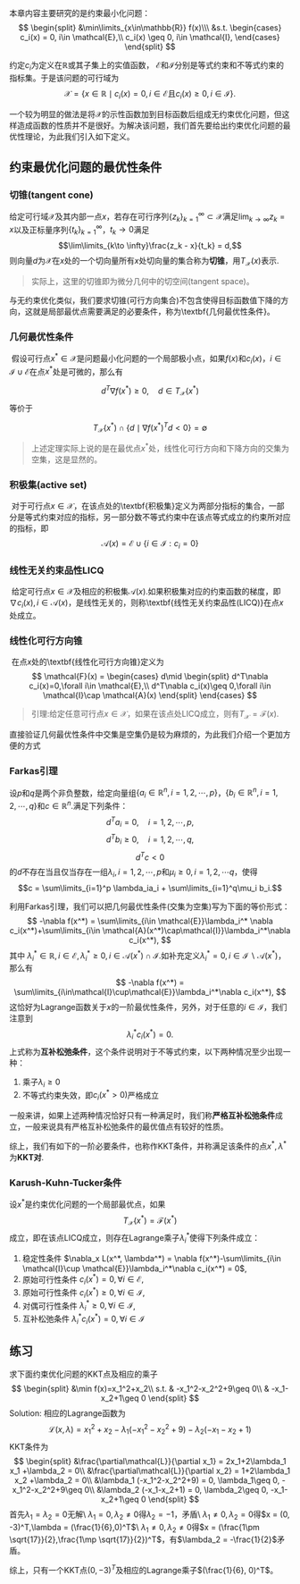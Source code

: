 本章内容主要研究的是约束最小化问题：
$$
	\begin{split}
		&\min\limits_{x\in\mathbb{R}} f(x)\\\
		&s.t. \begin{cases}
			c_i(x) = 0, i\in \mathcal{E},\\
			c_i(x) \geq 0, i\in \mathcal{I},
		\end{cases}
	\end{split}
$$


约定$c_i$为定义在$\mathbb{R}$或其子集上的实值函数， $\mathcal{E}$和$\mathcal{I}$分别是等式约束和不等式约束的指标集。于是该问题的可行域为
$$
	\mathcal{X} = \{x\in \mathbb{R}\mid c_i(x)=0, i\in \mathcal{E}\text{且}c_i(x)\geq 0, i\in \mathcal{I}\}.
$$

一个较为明显的做法是将$\mathcal{X}$的示性函数加到目标函数后组成无约束优化问题，但这样造成函数的性质并不是很好。为解决该问题，我们首先要给出约束优化问题的最优性理论，为此我们引入如下定义。

## 约束最优化问题的最优性条件
### 切锥(tangent cone)

给定可行域$\mathcal{X}$及其内部一点$x$，若存在可行序列$\{z_k\}_{k=1}^\infty\subset \mathcal{X}$满足$\lim_{k\to \infty}z_k = x$以及正标量序列$\{t_k\}_{k=1}^\infty$，$t_k\to 0$满足
$$\lim\limits_{k\to \infty}\frac{z_k - x}{t_k} = d,$$
则向量$d$为$\mathcal{X}$在$x$处的一个切向量所有$x$处切向量的集合称为**切锥**，用$T_\mathcal{X}(x)$表示.

> 实际上，这里的切锥即为微分几何中的切空间(tangent space)。

与无约束优化类似，我们要求切锥(可行方向集合)不包含使得目标函数值下降的方向，这就是局部最优点需要满足的必要条件，称为\textbf{几何最优性条件}。
### 几何最优性条件
​	假设可行点$x^*\in\mathcal{X}$是问题最小化问题的一个局部极小点，如果$f(x)$和$c_i(x)$，$i\in \mathcal{I}\cup \mathcal{E}$在点$x^*$处是可微的，那么有

$$d^T\nabla f(x^*)\geq 0,\quad d\in T_\mathcal{X}(x^*)$$
等价于

$$T_\mathcal{X}(x^*)\cap \{d\mid \nabla f(x^*)^Td<0\}=\emptyset$$

>上述定理实际上说的是在最优点$x^*$处，线性化可行方向和下降方向的交集为空集，这是显然的。

### 积极集(active set)
​	对于可行点$x\in \mathcal{X}$，在该点处的\textbf{积极集}定义为两部分指标的集合，一部分是等式约束对应的指标，另一部分数不等式约束中在该点等式成立的约束所对应的指标，即
$$\mathcal{A}(x) = \mathcal{E}\cup \{i\in\mathcal{I}:c_i = 0\}$$



### 线性无关约束品性LICQ
​	给定可行点$x\in\mathcal{X}$及相应的积极集$\mathcal{A}(x)$.如果积极集对应的约束函数的梯度，即$\nabla c_i(x), i\in\mathcal{A}(x)$，是线性无关的，则称\textbf{线性无关约束品性(LICQ)}在点$x$处成立。

### 线性化可行方向锥
​	在点$x$处的\textbf{线性化可行方向锥}定义为
$$
		\mathcal{F}(x) = \begin{cases}
			d\mid \begin{split}
				d^T\nabla c_i(x)=0,\forall i\in \mathcal{E},\\
				d^T\nabla c_i(x)\geq 0,\forall i\in \mathcal{I}\cap \mathcal{A}(x)
			\end{split}
		\end{cases}
$$

> 引理:给定任意可行点$x\in\mathcal{X}$，如果在该点处LICQ成立，则有$T_\mathcal{X} = \mathcal{F}(x).$


直接验证几何最优性条件中交集是空集仍是较为麻烦的，为此我们介绍一个更加方便的方式

### Farkas引理

设$p$和$q$是两个非负整数，给定向量组$\{a_i\in\mathbb{R}^n, i = 1,2,\cdots, p\}$，$\{b_i\in\mathbb{R}^n, i = 1,2,\cdots, q\}$和$c\in\mathbb{R}^n$.满足下列条件：
$$d^Ta_i = 0,\quad i = 1, 2, \cdots, p,$$
$$d^Tb_i \geq 0,\quad i = 1, 2, \cdots, q,$$
$$d^Tc<0$$
的$d$不存在当且仅当存在一组$\lambda_i, i = 1,2,\cdots, p$和$\mu_i\geq 0,i = 1,2, \cdots q$，使得
$$c = \sum\limits_{i=1}^p \lambda_ia_i + \sum\limits_{i=1}^q\mu_i b_i.$$


利用Farkas引理，我们可以把几何最优性条件(交集为空集)写为下面的等价形式：
$$
	-\nabla f(x^*) = \sum\limits_{i\in \mathcal{E}}\lambda_i^* \nabla c_i(x^*)+\sum\limits_{i\in \mathcal{A}(x^*)\cap\mathcal{I}}\lambda_i^*\nabla c_i(x^*),
$$
其中 $\lambda_i^*\in\mathbb{R}, i\in \mathcal{E},\lambda_i^*\geq 0, i\in \mathcal{A}(x^*)\cap\mathcal{I}$.如补充定义$\lambda_i^*=0,i\in \mathcal{I}\backslash\mathcal{A}(x^*)$，那么有
$$
	-\nabla f(x^*) = \sum\limits_{i\in\mathcal{I}\cup\mathcal{E}}\lambda_i^*\nabla c_i(x^*),
$$
这恰好为Lagrange函数关于$x$的一阶最优性条件，另外，对于任意的$i\in \mathcal{I}$，我们注意到
$$
	\lambda_i^*c_i(x^*) = 0.
$$
上式称为**互补松弛条件**，这个条件说明对于不等式约束，以下两种情况至少出现一种：

1. 乘子$\lambda_i\geq 0$
2. 不等式约束失效，即$c_i(x^*>0)$严格成立

一般来讲，如果上述两种情况恰好只有一种满足时，我们称**严格互补松弛条件**成立，一般来说具有严格互补松弛条件的最优值点有较好的性质。

综上，我们有如下的一阶必要条件，也称作KKT条件，并称满足该条件的点$x^*, \lambda^*$为**KKT对**.
### Karush-Kuhn-Tucker条件
设$x^*$是约束优化问题的一个局部最优点，如果
$$T_{\mathcal{X}}(x^*) = \mathcal{F}(x^*)$$
成立，即在该点LICQ成立，则存在Lagrange乘子$\lambda_i^*$使得下列条件成立：

1. 稳定性条件 $\nabla_x L(x^*, \lambda^*) = \nabla f(x^*)-\sum\limits_{i\in \mathcal{I}\cup \mathcal{E}}\lambda_i^*\nabla c_i(x^*) = 0$,
2. 原始可行性条件 $c_i(x^*) = 0,\forall i\in\mathcal{E},$
3. 原始可行性条件 $c_i(x^*) \geq 0,\forall i\in\mathcal{I},$
4. 对偶可行性条件 $\lambda_i^*\geq 0,\forall i\in \mathcal{I}$,
5. 互补松弛条件 $\lambda_i^*c_i(x^*) = 0,\forall i\in \mathcal{I}$


## 练习
求下面约束优化问题的KKT点及相应的乘子
$$
		\begin{split}
			&\min f(x)=x_1^2+x_2\\
			s.t. & -x_1^2-x_2^2+9\geq 0\\
			& -x_1-x_2+1\geq 0
		\end{split}
$$
Solution: 
相应的Lagrange函数为
$$
		\mathcal{L}(x,\lambda) = x_1^2+x_2 - \lambda_1 (-x_1^2-x_2^2+9) - \lambda_2 (-x_1-x_2+1)
$$
KKT条件为
$$
		\begin{split}
			&\frac{\partial\mathcal{L}}{\partial x_1} = 2x_1+2\lambda_1 x_1 +\lambda_2 = 0\\
			&\frac{\partial\mathcal{L}}{\partial x_2} = 1+2\lambda_1 x_2 +\lambda_2 = 0\\
			&\lambda_1 (-x_1^2-x_2^2+9) = 0, \lambda_1\geq 0, -x_1^2-x_2^2+9\geq 0\\
			&\lambda_2 (-x_1-x_2+1)  = 0, \lambda_2\geq 0, -x_1-x_2+1\geq 0
		\end{split}
$$
首先$\lambda_1 = \lambda_2 = 0$无解\\
$\lambda_1 = 0,\lambda_2 \neq 0$得$\lambda_2 = -1$，矛盾\\
$\lambda_1\neq 0, \lambda_2 = 0$得$x = (0, -3)^T,\lambda = (\frac{1}{6},0)^T$\\
$\lambda_1\neq 0, \lambda_2 \neq 0$得$x = (\frac{1\pm \sqrt{17}}{2},\frac{1\mp \sqrt{17}}{2})^T$，有$\lambda_2 = -\frac{1}{2}$矛盾。

综上，只有一个KKT点$(0, -3)^T$及相应的Lagrange乘子$(\frac{1}{6}, 0)^T$。
